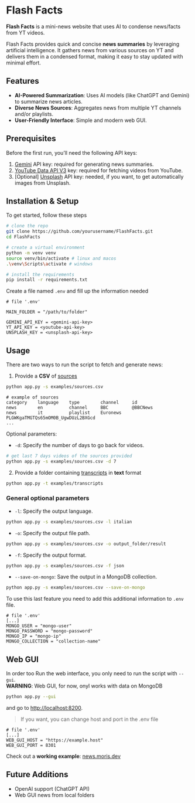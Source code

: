 # Flash Facts

**Flash Facts** is a mini-news website that uses AI to condense news/facts from YT videos.  

Flash Facts provides quick and concise **news summaries** by leveraging artificial intelligence. It gathers news from various sources on YT and delivers them in a condensed format, making it easy to stay updated with minimal effort.

## Features

- **AI-Powered Summarization**: Uses AI models (like ChatGPT and Gemini) to summarize news articles.
- **Diverse News Sources**: Aggregates news from multiple YT channels and/or playlists.
- **User-Friendly Interface**: Simple and modern web GUI.

## Prerequisites

Before the first run, you’ll need the following API keys:

1. [Gemini](https://aistudio.google.com/app/apikey) API key: required for generating news summaries.
2. [YouTube Data API V3](https://developers.google.com/youtube/v3) key: required for fetching videos from YouTube.
3. [Optional] [Unsplash](https://unsplash.com/developers) API key: needed, if you want, to get automatically images from Unsplash.

## Installation & Setup

To get started, follow these steps

```sh
# clone the repo
git clone https://github.com/yourusername/FlashFacts.git
cd FlashFacts

# create a virtual environment
python -m venv venv
source venv/bin/activate # linux and macos
.\venv\Scripts\activate # windows

# install the requirements
pip install -r requirements.txt
```

Create a file named `.env` and fill up the information needed
```env
# file '.env'

MAIN_FOLDER = "/path/to/folder"

GEMINI_API_KEY = <gemini-api-key>
YT_API_KEY = <youtube-api-key>
UNSPLASH_KEY = <unsplash-api-key>
```

## Usage

There are two ways to run the script to fetch and generate news:

1. Provide a **CSV** of [sources](examples/sources.csv)
```bash
python app.py -s examples/sources.csv
```
```env
# example of sources
category    language    type        channel     id
news        en          channel     BBC         @BBCNews
news        it          playlist    Euronews    PLGWKgaTMGTQs65mOM0B_UgwDUzL2BXGcd
...
```
Optional parameters:
- `-d`: Specify the number of days to go back for videos.
```bash
# get last 7 days videos of the sources provided
python app.py -s examples/sources.csv -d 7
```

2. Provide a folder containing [transcripts](examples/transcripts) in **text** format
```bash
python app.py -t examples/transcripts
```

### General optional parameters
- `-l`: Specify the output language.
```sh
python app.py -s examples/sources.csv -l italian
```
- `-o`: Specify the output file path.
```sh
python app.py -s examples/sources.csv -o output_folder/result
```
- `-f`: Specify the output format.
```sh
python app.py -s examples/sources.csv -f json
```
- `--save-on-mongo`: Save the output in a MongoDB collection.
```sh
python app.py -s examples/sources.csv --save-on-mongo
```
To use this last feature you need to add this additional information to `.env` file.
```env
# file '.env'
[...]
MONGO_USER = "mongo-user"
MONGO_PASSWORD = "mongo-password"
MONGO_IP = "mongo-ip"
MONGO_COLLECTION = "collection-name"
```
## Web GUI
In order too Run the web interface, you only need to run the script with `--gui`.  
**WARNING**: Web GUI, for now, onyl works with data on MongoDB 
```bash
python app.py --gui
```
and go to [http://localhost:8200](http://localhost:8200).
> If you want, you can change host and port in the .env file
```env
# file '.env'
[...]
WEB_GUI_HOST = "https://example.host"
WEB_GUI_PORT = 8301
```
Check out a **working example**: [news.moris.dev](https://news.moris.dev)  

## Future Additions
- OpenAI support (ChatGPT API)
- Web GUI news from local folders

